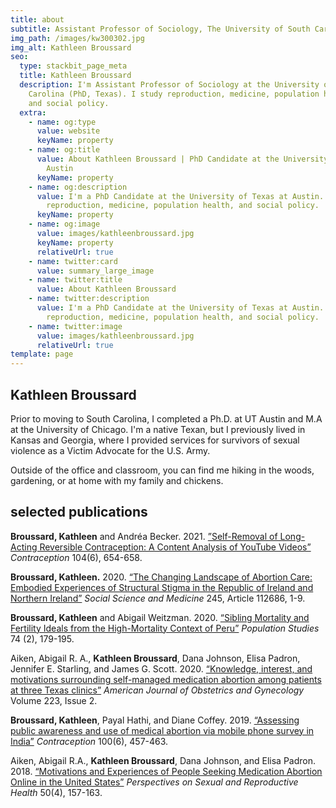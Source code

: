 ```yaml
---
title: about
subtitle: Assistant Professor of Sociology, The University of South Carolina
img_path: /images/kw300302.jpg
img_alt: Kathleen Broussard
seo:
  type: stackbit_page_meta
  title: Kathleen Broussard
  description: I'm Assistant Professor of Sociology at the University of South
    Carolina (PhD, Texas). I study reproduction, medicine, population health,
    and social policy.
  extra:
    - name: og:type
      value: website
      keyName: property
    - name: og:title
      value: About Kathleen Broussard | PhD Candidate at the University of Texas at
        Austin
      keyName: property
    - name: og:description
      value: I'm a PhD Candidate at the University of Texas at Austin. I study
        reproduction, medicine, population health, and social policy.
      keyName: property
    - name: og:image
      value: images/kathleenbroussard.jpg
      keyName: property
      relativeUrl: true
    - name: twitter:card
      value: summary_large_image
    - name: twitter:title
      value: About Kathleen Broussard
    - name: twitter:description
      value: I'm a PhD Candidate at the University of Texas at Austin. I study
        reproduction, medicine, population health, and social policy.
    - name: twitter:image
      value: images/kathleenbroussard.jpg
      relativeUrl: true
template: page
---
```

## Kathleen Broussard

Prior to moving to South Carolina, I completed a Ph.D. at UT Austin and M.A at the University of Chicago. I'm a native Texan, but I previously lived in Kansas and Georgia, where I provided services for survivors of sexual violence as a Victim Advocate for the U.S. Army. 

Outside of the office and classroom, you can find me hiking in the woods, gardening, or at home with my family and chickens. 

## selected publications

**Broussard, Kathleen** and Andréa Becker. 2021. [”Self-Removal of Long-Acting Reversible 
Contraception: A Content Analysis of YouTube Videos”](https://www.sciencedirect.com/science/article/pii/S0010782421003462?via%3Dihub) *Contraception* 104(6), 654-658. 

**Broussard, Kathleen.** 2020. [“The Changing Landscape of Abortion Care: Embodied Experiences of Structural Stigma in the Republic of Ireland and Northern Ireland”](https://doi.org/10.1016/j.socscimed.2019.112686) *Social Science and Medicine* 245, Article 112686, 1-9.

**Broussard, Kathleen** and Abigail Weitzman. 2020. [“Sibling Mortality and Fertility Ideals from the High-Mortality Context of Peru”](https://doi.org/10.1080/00324728.2020.1737188) *Population Studies* 74 (2), 179-195.

Aiken, Abigail R. A., **Kathleen Broussard**, Dana Johnson, Elisa Padron, Jennifer E. Starling, and James G. Scott. 2020. [“Knowledge, interest, and motivations surrounding self-managed medication abortion among patients at three Texas clinics”](https://doi.org/10.1016/j.ajog.2020.02.026) *American Journal of Obstetrics and Gynecology* Volume 223, Issue 2.

**Broussard, Kathleen**, Payal Hathi, and Diane Coffey. 2019. [“Assessing public awareness and use of medical abortion via mobile phone survey in India”](https://doi.org/10.1016/j.contraception.2019.08.005) *Contraception* 100(6), 457-463.

Aiken, Abigail R.A., **Kathleen Broussard**, Dana Johnson, and Elisa Padron. 2018. [“Motivations and Experiences of People Seeking Medication Abortion Online in the United States”](https://doi.org/10.1363/psrh.12073) *Perspectives on Sexual and Reproductive Health* 50(4), 157-163.